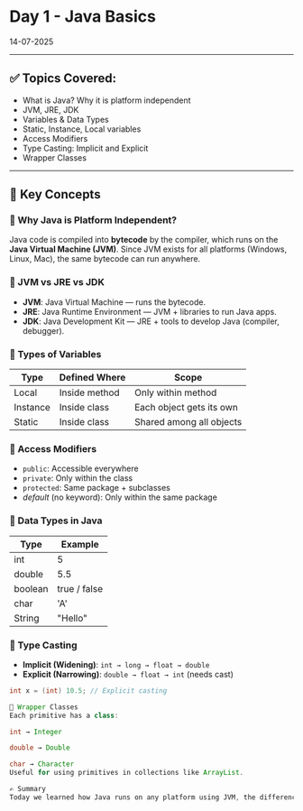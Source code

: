# Day 1 - Java Basics

14-07-2025

---

## ✅ Topics Covered:
- What is Java? Why it is platform independent
- JVM, JRE, JDK
- Variables & Data Types
- Static, Instance, Local variables
- Access Modifiers
- Type Casting: Implicit and Explicit
- Wrapper Classes

---

## 🧠 Key Concepts

### 🔹 Why Java is Platform Independent?
Java code is compiled into **bytecode** by the compiler, which runs on the **Java Virtual Machine (JVM)**. Since JVM exists for all platforms (Windows, Linux, Mac), the same bytecode can run anywhere.

### 🔹 JVM vs JRE vs JDK
- **JVM**: Java Virtual Machine — runs the bytecode.
- **JRE**: Java Runtime Environment — JVM + libraries to run Java apps.
- **JDK**: Java Development Kit — JRE + tools to develop Java (compiler, debugger).

### 🔹 Types of Variables
| Type     | Defined Where | Scope            |
|----------|---------------|------------------|
| Local    | Inside method | Only within method |
| Instance | Inside class  | Each object gets its own |
| Static   | Inside class  | Shared among all objects |

### 🔹 Access Modifiers
- `public`: Accessible everywhere
- `private`: Only within the class
- `protected`: Same package + subclasses
- *default* (no keyword): Only within the same package

### 🔹 Data Types in Java
| Type     | Example       |
|----------|---------------|
| int      | 5             |
| double   | 5.5           |
| boolean  | true / false  |
| char     | 'A'           |
| String   | "Hello"       |

### 🔹 Type Casting
- **Implicit (Widening)**: `int → long → float → double`
- **Explicit (Narrowing)**: `double → float → int` (needs cast)

```java
int x = (int) 10.5; // Explicit casting

🔹 Wrapper Classes
Each primitive has a class:

int → Integer

double → Double

char → Character
Useful for using primitives in collections like ArrayList.

✍️ Summary
Today we learned how Java runs on any platform using JVM, the difference between JDK/JRE/JVM, and various types of variables and casting in Java. These are the building blocks for understanding Java programs and memory management.